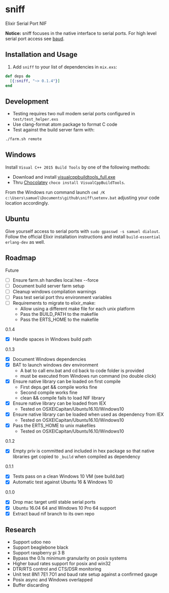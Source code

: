 # sniff

Elixir Serial Port NIF

**Notice:** sniff focuses in the native interface to serial ports. For high level serial port access see [baud](https://github.com/samuelventura/baud).

## Installation and Usage

  1. Add `sniff` to your list of dependencies in `mix.exs`:

  ```elixir
  def deps do
    [{:sniff, "~> 0.1.4"}]
  end
  ```

## Development

  - Testing requires two null modem serial ports configured in `test/test_helper.exs`
  - Use clang-format atom package to format C code
  - Test against the build server farm with:
  ```bash
  ./farm.sh remote
  ```

## Windows

Install `Visual C++ 2015 Build Tools` by one of the following methods:
- Download and install [visualcppbuildtools_full.exe](http://landinghub.visualstudio.com/visual-cpp-build-tools)
- Thru [Chocolatey](https://chocolatey.org/) `choco install VisualCppBuildTools`.

From the Windows run command launch `cmd /K c:\Users\samuel\Documents\github\sniff\setenv.bat` adjusting your code location accordingly.

## Ubuntu

Give yourself access to serial ports with `sudo gpasswd -s samuel dialout`. Follow the official Elixir installation instructions and install `build-essential erlang-dev` as well.

## Roadmap

Future

- [ ] Ensure farm.sh handles local.hex --force
- [ ] Document build server farm setup
- [ ] Cleanup windows compilation warnings
- [ ] Pass test serial port thru environment variables
- [ ] Requirements to migrate to elixir_make:
    - Allow using a different make file for each unix platform
    - Pass the BUILD_PATH to the makefile
    - Pass the ERTS_HOME to the makefile

0.1.4

- [x] Handle spaces in Windows build path

0.1.3

- [x] Document Windows dependencies
- [x] BAT to launch windows dev environment
    - A bat to call env.bat and cd back to code folder is provided
    - must be executed from Windows run command (no double click)
- [x] Ensure native library can be loaded on first compile
    - First deps.get && compile works fine
    - Second compile works fine
    - clean && compile fails to load NIF library
- [x] Ensure native library can be loaded from IEX
  - Tested on OSXElCapitan/Ubuntu16.10/Windows10
- [x] Ensure native library can be loaded when used as dependency from IEX
  - Tested on OSXElCapitan/Ubuntu16.10/Windows10
- [x] Pass the ERTS_HOME to unix makefiles
    - Tested on OSXElCapitan/Ubuntu16.10/Windows10

0.1.2

- [x] Empty priv is committed and included in hex package so that native libraries get copied to `_build` when compiled as dependency

0.1.1

- [x] Tests pass on a clean Windows 10 VM (see build.bat)
- [x] Automatic test against Ubuntu 16 & Windows 10

0.1.0

- [x] Drop mac target until stable serial ports
- [x] Ubuntu 16.04 64 and Windows 10 Pro 64 support
- [x] Extract baud nif branch to its own repo

## Research

- Support udoo neo
- Support beaglebone black
- Support raspberry pi 3 B
- Bypass the 0.1s minimum granularity on posix systems
- Higher baud rates support for posix and win32
- DTR/RTS control and CTS/DSR monitoring
- Unit test 8N1 7E1 7O1 and baud rate setup against a confirmed gauge
- Posix async and Windows overlapped
- Buffer discarding
